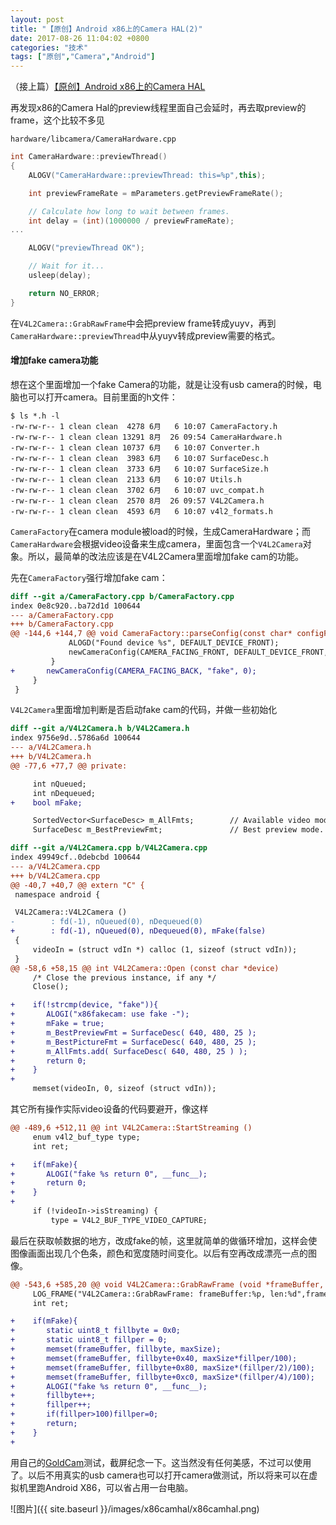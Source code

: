 ```yaml
---
layout: post
title: "【原创】Android x86上的Camera HAL(2)"
date: 2017-08-26 11:04:02 +0800
categories: "技术"
tags: ["原创","Camera","Android"]
---
```

（接上篇）<a href="{{ site.baseurl }}{% post_url tech/2017-08-12-Android_x86_Camera_HAL %}">【原创】Android x86上的Camera HAL</a>

再发现x86的Camera Hal的preview线程里面自己会延时，再去取preview的frame，这个比较不多见

`hardware/libcamera/CameraHardware.cpp`
```cpp
int CameraHardware::previewThread()
{
    ALOGV("CameraHardware::previewThread: this=%p",this);

    int previewFrameRate = mParameters.getPreviewFrameRate();

    // Calculate how long to wait between frames.
    int delay = (int)(1000000 / previewFrameRate);
...

    ALOGV("previewThread OK");

    // Wait for it...
    usleep(delay);

    return NO_ERROR;
}
```

在`V4L2Camera::GrabRawFrame`中会把preview frame转成yuyv，再到`CameraHardware::previewThread`中从yuyv转成preview需要的格式。

#### 增加fake camera功能
想在这个里面增加一个fake Camera的功能，就是让没有usb camera的时候，电脑也可以打开camera。目前里面的h文件：
```shell
$ ls *.h -l
-rw-rw-r-- 1 clean clean  4278 6月   6 10:07 CameraFactory.h
-rw-rw-r-- 1 clean clean 13291 8月  26 09:54 CameraHardware.h
-rw-rw-r-- 1 clean clean 10737 6月   6 10:07 Converter.h
-rw-rw-r-- 1 clean clean  3983 6月   6 10:07 SurfaceDesc.h
-rw-rw-r-- 1 clean clean  3733 6月   6 10:07 SurfaceSize.h
-rw-rw-r-- 1 clean clean  2133 6月   6 10:07 Utils.h
-rw-rw-r-- 1 clean clean  3702 6月   6 10:07 uvc_compat.h
-rw-rw-r-- 1 clean clean  2570 8月  26 09:57 V4L2Camera.h
-rw-rw-r-- 1 clean clean  4593 6月   6 10:07 v4l2_formats.h
```

`CameraFactory`在camera module被load的时候，生成CameraHardware；而`CameraHardware`会根据video设备来生成camera，里面包含一个`V4L2Camera`对象。所以，最简单的改法应该是在V4L2Camera里面增加fake cam的功能。

先在`CameraFactory`强行增加fake cam：
```diff
diff --git a/CameraFactory.cpp b/CameraFactory.cpp
index 0e8c920..ba72d1d 100644
--- a/CameraFactory.cpp
+++ b/CameraFactory.cpp
@@ -144,6 +144,7 @@ void CameraFactory::parseConfig(const char* configFile)
             ALOGD("Found device %s", DEFAULT_DEVICE_FRONT);
             newCameraConfig(CAMERA_FACING_FRONT, DEFAULT_DEVICE_FRONT, 0);
         }
+       newCameraConfig(CAMERA_FACING_BACK, "fake", 0);
     }
 }
```

`V4L2Camera`里面增加判断是否启动fake cam的代码，并做一些初始化
```diff
diff --git a/V4L2Camera.h b/V4L2Camera.h
index 9756e9d..5786a6d 100644
--- a/V4L2Camera.h
+++ b/V4L2Camera.h
@@ -77,6 +77,7 @@ private:

     int nQueued;
     int nDequeued;
+    bool mFake;

     SortedVector<SurfaceDesc> m_AllFmts;        // Available video modes
     SurfaceDesc m_BestPreviewFmt;               // Best preview mode. maximum fps with biggest frame

diff --git a/V4L2Camera.cpp b/V4L2Camera.cpp
index 49949cf..0debcbd 100644
--- a/V4L2Camera.cpp
+++ b/V4L2Camera.cpp
@@ -40,7 +40,7 @@ extern "C" {
 namespace android {

 V4L2Camera::V4L2Camera ()
-        : fd(-1), nQueued(0), nDequeued(0)
+        : fd(-1), nQueued(0), nDequeued(0), mFake(false)
 {
     videoIn = (struct vdIn *) calloc (1, sizeof (struct vdIn));
 }
@@ -58,6 +58,15 @@ int V4L2Camera::Open (const char *device)
     /* Close the previous instance, if any */
     Close();

+    if(!strcmp(device, "fake")){
+       ALOGI("x86fakecam: use fake -");
+       mFake = true;
+       m_BestPreviewFmt = SurfaceDesc( 640, 480, 25 );
+       m_BestPictureFmt = SurfaceDesc( 640, 480, 25 );
+       m_AllFmts.add( SurfaceDesc( 640, 480, 25 ) );
+       return 0;
+    }
+
     memset(videoIn, 0, sizeof (struct vdIn));
```

其它所有操作实际video设备的代码要避开，像这样
```diff
@@ -489,6 +512,11 @@ int V4L2Camera::StartStreaming ()
     enum v4l2_buf_type type;
     int ret;

+    if(mFake){
+       ALOGI("fake %s return 0", __func__);
+       return 0;
+    }
+
     if (!videoIn->isStreaming) {
         type = V4L2_BUF_TYPE_VIDEO_CAPTURE;
```

最后在获取帧数据的地方，改成fake的帧，这里就简单的做循环增加，这样会使图像画面出现几个色条，颜色和宽度随时间变化。以后有空再改成漂亮一点的图像。
```diff
@@ -543,6 +585,20 @@ void V4L2Camera::GrabRawFrame (void *frameBuffer, int maxSize)
     LOG_FRAME("V4L2Camera::GrabRawFrame: frameBuffer:%p, len:%d",frameBuffer,maxSize);
     int ret;

+    if(mFake){
+       static uint8_t fillbyte = 0x0;
+       static uint8_t fillper = 0;
+       memset(frameBuffer, fillbyte, maxSize);
+       memset(frameBuffer, fillbyte+0x40, maxSize*fillper/100);
+       memset(frameBuffer, fillbyte+0x80, maxSize*(fillper/2)/100);
+       memset(frameBuffer, fillbyte+0xc0, maxSize*(fillper/4)/100);
+       ALOGI("fake %s return 0", __func__);
+       fillbyte++;
+       fillper++;
+       if(fillper>100)fillper=0;
+       return;
+    }
+
```

用自己的<a href="{{ site.baseurl }}{% post_url tech/2017-06-27-GoldCam %}">GoldCam</a>测试，截屏纪念一下。这当然没有任何美感，不过可以使用了。以后不用真实的usb camera也可以打开camera做测试，所以将来可以在虚拟机里跑Android X86，可以省占用一台电脑。

![图片]({{ site.baseurl }}/images/x86camhal/x86camhal.png)<br>
